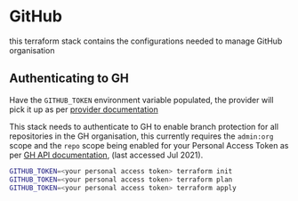 # GitHub

this terraform stack contains the configurations needed to manage GitHub organisation


## Authenticating to GH

Have the `GITHUB_TOKEN` environment variable populated, the provider will pick it up as per [provider documentation](https://registry.terraform.io/providers/integrations/github/latest/docs#oauth--personal-access-token)

This stack needs to authenticate to GH to enable branch protection for all repositories in the GH organisation, this currently requires the `admin:org` scope and the `repo` scope being enabled for your Personal Access Token as per [GH API documentation](https://docs.github.com/en/rest/reference/repos#update-branch-protection),  (last accessed Jul 2021).

```bash
GITHUB_TOKEN=<your personal access token> terraform init
GITHUB_TOKEN=<your personal access token> terraform plan
GITHUB_TOKEN=<your personal access token> terraform apply
```